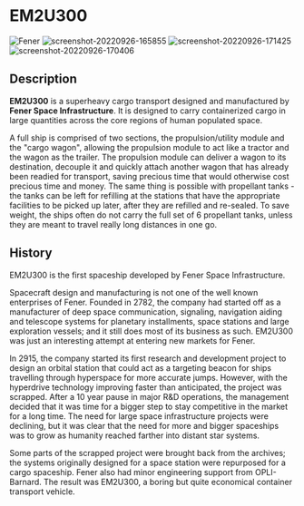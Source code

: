 # EM2U300

![Fener](https://user-images.githubusercontent.com/29180904/192304259-cf4a2210-fe71-4c9a-8507-315784c2f81c.png)
![screenshot-20220926-165855](https://user-images.githubusercontent.com/29180904/192303922-b437d374-588c-44f2-bc1e-a823caa07d48.png)
![screenshot-20220926-171425](https://user-images.githubusercontent.com/29180904/192303969-4a249e58-8208-4ec8-b751-985272297173.png)
![screenshot-20220926-170406](https://user-images.githubusercontent.com/29180904/192304046-64c2d9ea-22a6-407c-829a-b139db62877c.png)

## Description
**EM2U300** is a superheavy cargo transport designed and manufactured by **Fener Space Infrastructure**. It is designed to carry containerized cargo in large 
quantities across the core regions of human populated space.

A full ship is comprised of two sections, the propulsion/utility module and the "cargo wagon", allowing the propulsion module to act like a tractor and the 
wagon as the trailer. The propulsion module can deliver a wagon to its destination, decouple it and quickly attach another wagon that has already been readied 
for transport, saving precious time that would otherwise cost precious time and money. The same thing is possible with propellant tanks - the tanks can be 
left for refilling at the stations that have the appropriate facilities to be picked up later, after they are refilled and re-sealed. To save weight, 
the ships often do not carry the full set of 6 propellant tanks, unless they are meant to travel really long distances in one go.

## History
EM2U300 is the first spaceship developed by Fener Space Infrastructure. 

Spacecraft design and manufacturing is not one of the well known enterprises of Fener. Founded in 2782, the company had started off as a 
manufacturer of deep space communication, signaling, navigation aiding and telescope systems for planetary installments, space stations and large 
exploration vessels; and it still does most of its business as such. EM2U300 was just an interesting attempt at entering new markets for Fener.

In 2915, the company started its first research and development project to design an orbital station that could act as a targeting beacon for ships 
travelling through hyperspace for more accurate jumps. However, with the hyperdrive technology improving faster than anticipated, the project was scrapped. 
After a 10 year pause in major R&D operations, the management decided that it was time for a bigger step to stay competitive in the market for a long time. 
The need for large space infrastructure projects were declining, but it was clear that the need for more and bigger spaceships was to grow as humanity 
reached farther into distant star systems. 

Some parts of the scrapped project were brought back from the archives; the systems originally designed for a space station were repurposed for 
a cargo spaceship. Fener also had minor engineering support from OPLI-Barnard. The result was EM2U300, a boring but quite economical container transport 
vehicle.
